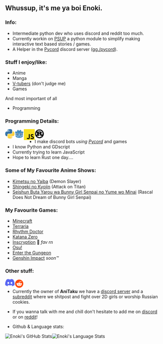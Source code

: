 ## Whussup, it's me ya boi Enoki.

### Info:
- Intermediate python dev who uses discord and reddit too much.
- Currently workin on [PSUP](https://github.com/EnokiUN/psup) a python module to simplify making interactive text based stories / games.
- A Helper in the [Pycord](https://github.com/Pycord-Development/pycord) discord server ([gg./pycord](https://discord.gg/pycord)).

### Stuff I enjoy/like:
- Anime 
- Manga 
- [V-tubers](https://c.tenor.com/8emxitJuwBcAAAAd/yorumi-rena-nijisanji.gif) (don't judge me)
- Games

And most important of all
- Programming
### Programming Details:
[<img align=left width=30px src="assets/python-logo.png"/>](https://python.org) [<img align=left width=30px src="assets/Godot_icon.svg.png"/>](https://godotengine.org) [<img align=left width=35px src="assets/2048px-Unofficial_JavaScript_logo_2.svg.png"/>](https://javascript.com) [<img align=left width=30px src="assets/Rust_programming_language_black_logo.svg.png"/>](https://rust-lang.org)
<br>
- I make discord bots *using [Pycord](https://github.com/Pycord-Development/pycord)* and games
- I know Python and GDscript 
- Currently trying to learn JavaScript 
- Hope to learn Rust one day....
### Some of My Favourite Anime Shows:
- [Kimetsu no Yaiba](https://myanimelist.net/anime/38000/Kimetsu_no_Yaiba) (Demon Slayer)
- [Shingeki no Kyojin](https://myanimelist.net/anime/16498/Shingeki_no_Kyojin) (Attack on Titan)
- [Seishun Buta Yarou wa Bunny Girl Senpai no Yume wo Minai](https://myanimelist.net/anime/37450/Seishun_Buta_Yarou_wa_Bunny_Girl_Senpai_no_Yume_wo_Minai) (Rascal Does Not Dream of Bunny Girl Senpai)
### My Favourite Games:
- [Minecraft](https://minecraft.net)
- [Terraria](https://terraria.org)
- [Rhythm Doctor](https://rhythmdr.com/)
- [Katana Zero](https://www.katanazero.com/)
- [Inscryption](https://www.inscryption.com/) 🥇 *fav rn*
- [Osu!](https://osu.ppy.sh)
- [Enter the Gungeon](https://enterthegungeon.com)
- [Genshin Impact](https://genshin.mihoyo.com/m/en/) *soon™*
### Other stuff:
[<img align=left width=30px src="assets/Logo Discord 2021.png"/>][discordserver] [<img align=left width=30px src="assets/free-reddit-logo-icon-2436-thumb.png"/>][subreddit]
<br>
- Currently the owner of **AniTaku** we have a [discord server](discordserver) and a [subreddit](subreddit) where we shitpost and fight over 2D girls or worship Russian cookies.
- If you wanna talk with me and chill don't hesitate to add me on [discord][discord] or on [reddit][reddit]!

- Github & Language stats:
<img align="left" alt="Enoki's GitHub Stats" src="https://github-readme-stats.vercel.app/api?username=EnokiUN&show_icons=true&hide_border=true&theme=tokyonight&include_all_commits=true&count_private=true" />
<img align="left" alt="Enoki's Language Stats" src="https://github-readme-stats.vercel.app/api/top-langs/?username=EnokiUN&hide_border=true&theme=tokyonight" />

[discord]: https://discordapp.com/users/559226493553737740
[discordserver]: https://discord.gg/XHjmKCuRp3
[reddit]: https://www.reddit.com/u/EnokiUN
[subreddit]: https://www.reddit.com/r/AniTaku

